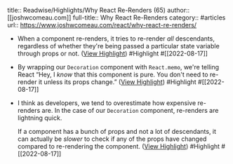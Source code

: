 title:: Readwise/Highlights/Why React Re-Renders (65)
author:: [[joshwcomeau.com]]
full-title:: Why React Re-Renders
category:: #articles
url:: https://www.joshwcomeau.com/react/why-react-re-renders/

- When a component re-renders, it tries to re-render *all* descendants, regardless of whether they're being passed a particular state variable through props or not. ([View Highlight](https://read.readwise.io/read/01gan2qxe3hb3wz4mz4bpcc1mp)) #Highlight #[[2022-08-17]]
- By wrapping our `Decoration` component with `React.memo`, we're telling React “Hey, I *know* that this component is pure. You don't need to re-render it unless its props change.” ([View Highlight](https://read.readwise.io/read/01gan2tryshngh7xwadqapzpah)) #Highlight #[[2022-08-17]]
- I think as developers, we tend to overestimate how expensive re-renders are. In the case of our `Decoration` component, re-renders are lightning quick.
  
  If a component has a bunch of props and not a lot of descendants, it can actually be *slower* to check if any of the props have changed compared to re-rendering the component. ([View Highlight](https://read.readwise.io/read/01gan306dfy2shvqa1e8981518)) #Highlight #[[2022-08-17]]